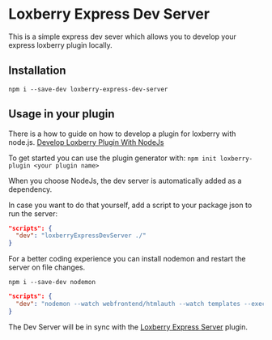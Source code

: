 # Loxberry Express Dev Server

This is a simple express dev sever which allows you to develop your express loxberry plugin locally.

## Installation

`npm i --save-dev loxberry-express-dev-server`

## Usage in your plugin

There is a how to guide on how to develop a plugin for loxberry with node.js. [Develop Loxberry Plugin With NodeJs]

To get started you can use the plugin generator with:
`npm init loxberry-plugin <your plugin name>`

When you choose NodeJs, the dev server is automatically added as a dependency.

In case you want to do that yourself, add a script to your package json to run the server:
```json
"scripts": {
  "dev": "loxberryExpressDevServer ./"
}
```

For a better coding experience you can install nodemon and restart the server on file changes.

`npm i --save-dev nodemon`
```json
"scripts": {
  "dev": "nodemon --watch webfrontend/htmlauth --watch templates --exec 'node_modules/.bin/loxberryExpressDevServer' -- ./"
}
```

The Dev Server will be in sync with the [Loxberry Express Server] plugin.

[Develop Loxberry Plugin With NodeJs]: https://wiki.loxberry.de/entwickler/node_js_plugin_entwicklung
[Loxberry Express Server]: https://wiki.loxberry.de/plugins/express_server/start


